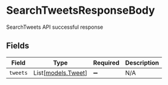 # SearchTweetsResponseBody

SearchTweets API successful response


## Fields

| Field                                    | Type                                     | Required                                 | Description                              |
| ---------------------------------------- | ---------------------------------------- | ---------------------------------------- | ---------------------------------------- |
| `tweets`                                 | List[[models.Tweet](../models/tweet.md)] | :heavy_minus_sign:                       | N/A                                      |